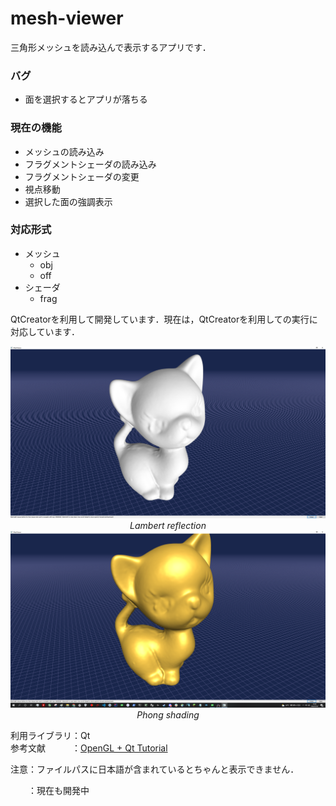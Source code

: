 # mesh-viewer
三角形メッシュを読み込んで表示するアプリです．

### バグ
- 面を選択するとアプリが落ちる

### 現在の機能
- メッシュの読み込み
- フラグメントシェーダの読み込み
- フラグメントシェーダの変更
- 視点移動
- 選択した面の強調表示

### 対応形式
- メッシュ
  - obj
  - off
- シェーダ
  - frag 

QtCreatorを利用して開発しています．現在は，QtCreatorを利用しての実行に対応しています．  

<p align="center">
  <img src="image/LambertNew.PNG" width="800">
  <br>
  <em>Lambert reflection</em>
  <br>
  <img src="image/PhongNew.PNG" width="800">
  <br>
  <em>Phong shading</em>
</p>

利用ライブラリ：Qt  
参考文献　　　：[OpenGL + Qt Tutorial](https://github.com/ghorwin/OpenGLWithQt-Tutorial)

<p>注意：ファイルパスに日本語が含まれているとちゃんと表示できません．</p>
　　：現在も開発中

